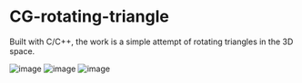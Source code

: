 # CG-rotating-triangle
Built with C/C++, the work is a simple attempt of rotating triangles in the 3D space.

![image](https://github.com/MauraLxy/CG-rotating-triangle/assets/100116002/a898122a-3b85-4d47-bf29-d77633109d0c)
![image](https://github.com/MauraLxy/CG-rotating-triangle/assets/100116002/3e4b4212-a300-42e9-888f-11b660382732)
![image](https://github.com/MauraLxy/CG-rotating-triangle/assets/100116002/d9e711c9-2f46-41e5-bf26-e195f3fbfdd8)

